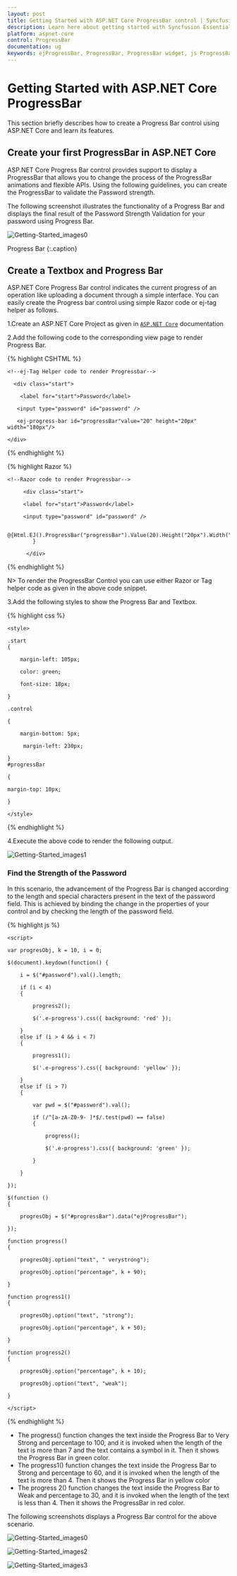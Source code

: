 ```yaml
---
layout: post
title: Getting Started with ASP.NET Core ProgressBar control | Syncfusion
description: Learn here about getting started with Syncfusion Essential Studio ASP.NET Core ProgressBar control, its elements, and more.
platform: aspnet-core
control: ProgressBar
documentation: ug
keywords: ejProgressBar, ProgressBar, ProgressBar widget, js ProgressBar
---
```


# Getting Started with ASP.NET Core ProgressBar

This section briefly describes how to create a Progress Bar control using ASP.NET Core and learn its features.

## Create your first ProgressBar in ASP.NET Core

ASP.NET Core Progress Bar control provides support to display a ProgressBar that allows you to change the process of the ProgressBar animations and flexible APIs. Using the following guidelines, you can create the ProgressBar to validate the Password strength.

The following screenshot illustrates the functionality of a Progress Bar and displays the final result of the Password Strength Validation for your password using Progress Bar.

![Getting-Started_images0](Getting-Started-images/Getting-Started0.jpg)

Progress Bar
{:.caption}

## Create a Textbox and Progress Bar

ASP.NET Core Progress Bar control indicates the current progress of an operation like uploading a document through a simple interface. You can easily create the Progress bar control using simple Razor code or ej-tag helper  as follows.

1.Create an ASP.NET Core Project as given in [`ASP.NET Core`](https://help.syncfusion.com/aspnet-core/gettingstarted/getting-started-1-1-0) documentation

2.Add the following code to the corresponding view page to render Progress Bar.

{% highlight CSHTML %}

    <!--ej-Tag Helper code to render Progressbar-->
     
	  <div class="start">
    
        <label for="start">Password</label>

       <input type="password" id="password" />

       <ej-progress-bar id="progressBar"value="20" height="20px" width="180px"/>
    
	</div>
	
{% endhighlight  %}
 
{% highlight Razor %}

    <!--Razor code to render Progressbar-->

	     <div class="start">
    
         <label for="start">Password</label>

         <input type="password" id="password" />

           @{Html.EJ().ProgressBar("progressBar").Value(20).Height("20px").Width("180px").Render();
            }

          </div>
	
{% endhighlight  %}

N> To render the ProgressBar Control you can use either Razor or Tag helper code as given in the above code snippet.

3.Add the following styles to show the Progress Bar and Textbox.

{% highlight css %}

    <style>

	.start 
	{

		margin-left: 105px;

		color: green;

		font-size: 18px;

	}

	.control 

	{

		margin-bottom: 5px;

		 margin-left: 230px;

	}
	#progressBar

	{

	margin-top: 10px;

	}

	</style>
	
{% endhighlight  %}

4.Execute the above code to render the following output. 

![Getting-Started_images1](Getting-Started-images/Getting-Started1.jpg)


### Find the Strength of the Password

In this scenario, the advancement of the Progress Bar is changed according to the length and special characters present in the text of the password field. This is achieved by binding the change in the properties of your control and by checking the length of the password field.

{% highlight js %}

    <script> 

	var progresObj, k = 10, i = 0;

	$(document).keydown(function() {

		i = $("#password").val().length;

		if (i < 4) 
		{

			progress2();

			$('.e-progress').css({ background: 'red' });

		}
		else if (i > 4 && i < 7) 
		{

			progress1();

			$('.e-progress').css({ background: 'yellow' });

		} 
		else if (i > 7) 
		{

			var pwd = $("#password").val();

			if (/^[a-zA-Z0-9- ]*$/.test(pwd) == false) 
			{

				progress();

				$('.e-progress').css({ background: 'green' });

			}

		}

	});

	$(function () 
	{

		progresObj = $("#progressBar").data("ejProgressBar");       

	});

	function progress() 
	{

		progresObj.option("text", " verystrong");

		progresObj.option("percentage", k + 90);

	}

	function progress1() 
	{

		progresObj.option("text", "strong");

		progresObj.option("percentage", k + 50);

	}

	function progress2() 
	{

		progresObj.option("percentage", k + 10);

		progresObj.option("text", "weak");  

	}

    </script>

{% endhighlight %}

* The progress() function changes the text inside the Progress Bar to Very Strong and percentage to 100, and it is invoked when the length of the text is more than 7 and the text contains a symbol in it. Then it shows the Progress Bar in green color.
* The progress1() function changes the text inside the Progress Bar to Strong and percentage to 60, and it is invoked when the length of the text is more than 4. Then it shows the Progress Bar in yellow color
* The progress 2() function changes the text inside the Progress Bar to Weak and percentage to 30, and it is invoked when the length of the text is less than 4. Then it shows the ProgressBar in red color.

The following screenshots displays a Progress Bar control for the above scenario.

![Getting-Started_images0](Getting-Started-images/Getting-Started0.jpg)



![Getting-Started_images2](Getting-Started-images/Getting-Started2.jpg)



![Getting-Started_images3](Getting-Started-images/Getting-Started3.jpg)
